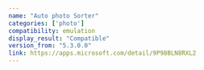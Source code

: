 ```yaml
---
name: "Auto photo Sorter"
categories: ['photo']
compatibility: emulation
display_result: "Compatible"
version_from: "5.3.0.0"
link: https://apps.microsoft.com/detail/9P98BLN8RXL2
---
```

